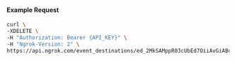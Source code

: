 
#### Example Request
```bash
curl \
-XDELETE \
-H "Authorization: Bearer {API_KEY}" \
-H "Ngrok-Version: 2" \
https://api.ngrok.com/event_destinations/ed_2MkSAMppR03cUbEd7OiiAvGiABc
